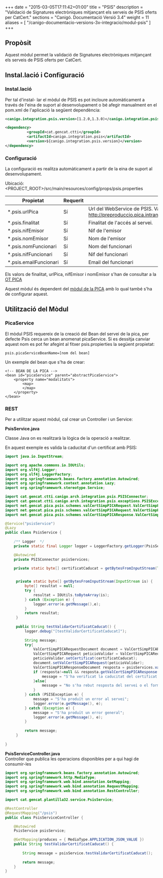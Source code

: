+++
date        = "2015-03-05T17:11:42+01:00"
title       = "PSIS"
description = "Validació de Signatures electròniques mitjançant els serveis de PSIS oferts per CatCert."
sections    = "Canigó. Documentació Versió 3.4"
weight      = 11
aliases       = [
"/canigo-documentacio-versions-3x-integracio/modul-psis"
]
+++

## Propòsit

Aquest mòdul permet la validació de Signatures electròniques mitjançant els serveis de PSIS oferts per CatCert.

## Instal.lació i Configuració

### Instal.lació

Per tal d'instal- lar el mòdul de PSIS es pot incloure automàticament a través de l'eina de suport al desenvolupament o bé afegir manualment en el pom.xml de l'aplicació la següent dependència:

```xml
<canigo.integration.psis.version>[1.2.0,1.3.0)</canigo.integration.psis.version>

<dependency>
          <groupId>cat.gencat.ctti</groupId>
          <artifactId>canigo.integration.psis</artifactId>
          <version>${canigo.integration.psis.version}</version>
</dependency>
```

### Configuració

La configuració es realitza automàticament a partir de la eina de suport al desenvolupament.

Ubicació: <PROJECT_ROOT>/src/main/resources/config/props/psis.properties

Propietat          | Requerit | Descripció
------------------ | -------- | -----------
*.psis.urlPica  | Sí       | Url del WebService de PSIS. Valor per defecte: http://preproduccio.pica.intranet.gencat.cat/pica_cataleg/AppJava/services/
*.psis.finalitat   | Sí       | Finalitat de l'accés al servei. 
*.psis.nifEmisor   | Sí       | Nif de l'emisor
*.psis.nomEmisor   | Sí       | Nom de l'emisor
*.psis.nomFuncionari| Sí      | Nom del funcionari
*.psis.nifFuncionari| Sí      | Nif del funcionari
*.psis.emailFuncionari| Sí    | Email del funcionari

Els valors de finalitat, urlPica, nifEmisor i nomEmisor s'han de consultar a la [OT PICA](http://transversals.ctti.intranet.gencat.cat/sol-pica/integracio/)

Aquest mòdul és dependent del [mòdul de la PICA](/canigo-documentacio-versions-34-integracio/modul-pica/) amb lo qual també s'ha de configurar aquest.

## Utilització del Mòdul

### PicaService

El mòdul PSIS requereix de la creació del Bean del servei de la pica, per defecte Psis cerca un bean anomenat picaService. Si es dessitja canviar aquest nom es pot fer afegint al fitxer psis.propierties la següent propietat:

	psis.picaServiceBeanName=[nom del bean]
	
Un exemple del bean que s'ha de crear:

	<!-- BEAN DE LA PICA -->
	<bean id="picaService" parent="abstractPicaService">
        <property name="modalitats">
            <map>
            </map>
        </property>
    </bean>

### REST

Per a utilitzar aquest mòdul, cal crear un Controller i un Service:

**PsisService.java**

Classe Java on es realitzarà la lògica de la operació a realitzar.

En aquest exemple es valida la caducitat d'un certificat amb PSIS:

```java
import java.io.InputStream;

import org.apache.commons.io.IOUtils;
import org.slf4j.Logger;
import org.slf4j.LoggerFactory;
import org.springframework.beans.factory.annotation.Autowired;
import org.springframework.context.annotation.Lazy;
import org.springframework.stereotype.Service;

import cat.gencat.ctti.canigo.arch.integration.psis.PSISConnector;
import cat.gencat.ctti.canigo.arch.integration.psis.exceptions.PSISException;
import net.gencat.pica.psis.schemes.valCertSimpPICARequest.ValCertSimpPICARequestDocument;
import net.gencat.pica.psis.schemes.valCertSimpPICARequest.ValCertSimpPICARequestDocument.ValCertSimpPICARequest;
import net.gencat.pica.psis.schemes.valCertSimpPICAResponse.ValCertSimpPICAResponseDocument;

@Service("psisService")
@Lazy
public class PsisService {
	
	/** Logger  */  
	private static final Logger logger = LoggerFactory.getLogger(PsisService.class);

	@Autowired
	private PSISConnector psisServices;
	
	private static byte[] certificatCaducat = getBytesFromInputStream(Thread.currentThread().getContextClassLoader().getResourceAsStream("config/cert/certificatCaducat.crt"));


	 private static byte[] getBytesFromInputStream(InputStream is) {
		 byte[] resultat = null;
		 try {
			 resultat = IOUtils.toByteArray(is);
		 } catch (Exception e) {
			 logger.error(e.getMessage(),e);
		 }
		 return resultat;
	 }
	 
	 public String testValidarCertificatCaducat() {
		 logger.debug("[testValidarCertificatCaducat]");
		 
		 String message;
		 try{
			 ValCertSimpPICARequestDocument document = ValCertSimpPICARequestDocument.Factory.newInstance();
			 ValCertSimpPICARequest peticioValidar = ValCertSimpPICARequest.Factory.newInstance();
			 peticioValidar.setCertificat(certificatCaducat);
			 document.setValCertSimpPICARequest(peticioValidar);
			 ValCertSimpPICAResponseDocument resposta = psisServices.validarCertificat(document);
			 if (resposta!=null && resposta.getValCertSimpPICAResponse()!=null && resposta.getValCertSimpPICAResponse().getResultat()!=null){
				 message = "S'ha verificat la caducitat del certificat amb el següent resultat: "+ resposta.getValCertSimpPICAResponse().getResultat();
			 }else{
				 message = "No s'ha rebut resposta del servei o el format d'aquesta no es l'esperat";
			 }
		 } catch (PSISException e) {
			 message = "S'ha produït un error al servei";
			 logger.error(e.getMessage(), e);
		 } catch (Exception e) {
			 message = "S'ha produït un error general";
			 logger.error(e.getMessage(), e);
		 }
		 
		 return message;
	 }
	 
}
```

**PsisServiceController.java**  
Controller que publica les operacions disponibles per a qui hagi de consumir-les

```java
import org.springframework.beans.factory.annotation.Autowired;
import org.springframework.http.MediaType;
import org.springframework.web.bind.annotation.GetMapping;
import org.springframework.web.bind.annotation.RequestMapping;
import org.springframework.web.bind.annotation.RestController;

import cat.gencat.plantilla32.service.PsisService;

@RestController
@RequestMapping("/psis")
public class PsisServiceController {

	@Autowired
	PsisService psisService;

	@GetMapping(produces = { MediaType.APPLICATION_JSON_VALUE })
	public String testValidarCertificatCaducat() {
		
		String message = psisService.testValidarCertificatCaducat();
		
		return message;
	}
}
```
